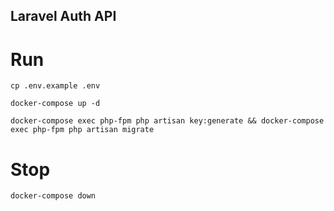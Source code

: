 ## Laravel Auth API

# Run

`cp .env.example .env`

`docker-compose up -d`

`docker-compose exec php-fpm php artisan key:generate && docker-compose exec php-fpm php artisan migrate`

# Stop

`docker-compose down`